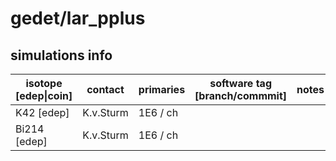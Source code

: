# gedet/lar_pplus

## simulations info

| isotope \[edep\|coin\] | contact   | primaries | software tag \[branch/commmit\]  | notes            |
| ---------------------- | --------- | --------- | :------------------------------: | ---------------- |
|  K42 \[edep\]          | K.v.Sturm | 1E6 / ch  |                                  |                  |
|  Bi214 \[edep\]        | K.v.Sturm | 1E6 / ch  |                                  |                  |
